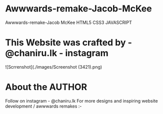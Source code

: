 # Awwwards-remake-Jacob-McKee
Awwwards-remake-Jacob McKee HTML5 CSS3 JAVASCRIPT


# This Website was crafted by - @chaniru.lk - instagram

![Scrrenshot](./images/Screenshot (3421).png)

# About the AUTHOR

Follow on instagram - @chaniru.lk 
For more designs and inspiring website development /
awwwards remakes :-
